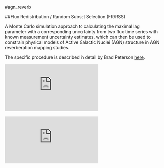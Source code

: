 #agn_reverb

##Flux Redistribution / Random Subset Selection (FR/RSS)

A Monte Carlo simulation approach to calculating the maximal
lag parameter with a corresponding uncertainty from two flux
time series with known measurement uncertainty estimates, which
can then be used to constrain physical models of Active Galactic
Nuclei (AGN) structure in AGN reverberation mapping studies.

The specific procedure is described in detail by Brad Peterson 
[here](http://ned.ipac.caltech.edu/level5/March11/Peterson/peterson2.pdf).

![Figure 1](https://github.com/jckhnk/agn_reverb/blob/master/spz_kep_ccf.pdf)

![Figure 2](https://github.com/jckhnk/agn_reverb/blob/master/tau_centroid_epoch1_sigma_scale1_n1000.pdf)
